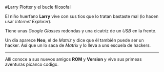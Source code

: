 #Larry Plotter y el bucle filosofal

El niño huerfano **Larry** vive con sus tios que lo tratan bastaste mal
(lo hacen usar *Internet Explorer*).

Tiene unas *Google Glasses* redondas y una cicatriz de un *USB* en la frente.

Un dia aparece **Neo**, el de *Matriz* y dice que él también puede ser un hacker.
Así que un lo saca de *Matrix* y lo lleva a uns escuela de hackers.

-----
Alli conoce a sus nuevos amigos **ROM** y **Version** y vive sus primeas aventuras picanco codigo.

